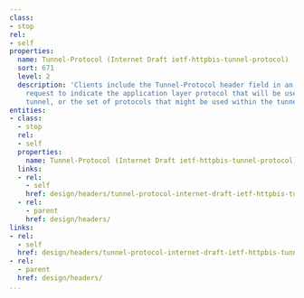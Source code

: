 ```yaml
---
class:
- stop
rel:
- self
properties:
  name: Tunnel-Protocol (Internet Draft ietf-httpbis-tunnel-protocol)
  sort: 671
  level: 2
  description: 'Clients include the Tunnel-Protocol header field in an HTTP CONNECT
    request to indicate the application layer protocol that will be used within the
    tunnel, or the set of protocols that might be used within the tunnel. '
entities:
- class:
  - stop
  rel:
  - self
  properties:
    name: Tunnel-Protocol (Internet Draft ietf-httpbis-tunnel-protocol)
  links:
  - rel:
    - self
    href: design/headers/tunnel-protocol-internet-draft-ietf-httpbis-tunnel-protocol.md
  - rel:
    - parent
    href: design/headers/
links:
- rel:
  - self
  href: design/headers/tunnel-protocol-internet-draft-ietf-httpbis-tunnel-protocol.md
- rel:
  - parent
  href: design/headers/
...
```

